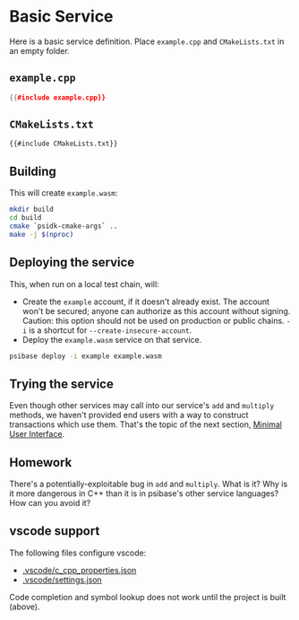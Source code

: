 # Basic Service

Here is a basic service definition. Place `example.cpp` and `CMakeLists.txt` in an empty folder.

## `example.cpp`

```cpp
{{#include example.cpp}}
```

## `CMakeLists.txt`

```
{{#include CMakeLists.txt}}
```

## Building

This will create `example.wasm`:

```sh
mkdir build
cd build
cmake `psidk-cmake-args` ..
make -j $(nproc)
```

## Deploying the service

This, when run on a local test chain, will:

- Create the `example` account, if it doesn't already exist. The account won't be secured; anyone can authorize as this account without signing. Caution: this option should not be used on production or public chains. `-i` is a shortcut for `--create-insecure-account`.
- Deploy the `example.wasm` service on that service.

```sh
psibase deploy -i example example.wasm
```

## Trying the service

Even though other services may call into our service's `add` and `multiply` methods,
we haven't provided end users with a way to construct transactions which use them.
That's the topic of the next section, [Minimal User Interface](../minimal-ui/).

## Homework

There's a potentially-exploitable bug in `add` and `multiply`. What is it? Why is it
more dangerous in C++ than it is in psibase's other service languages? How can
you avoid it?

## vscode support

The following files configure vscode:

- [.vscode/c_cpp_properties.json](.vscode/c_cpp_properties.json)
- [.vscode/settings.json](.vscode/settings.json)

Code completion and symbol lookup does not work until the project is built (above).
